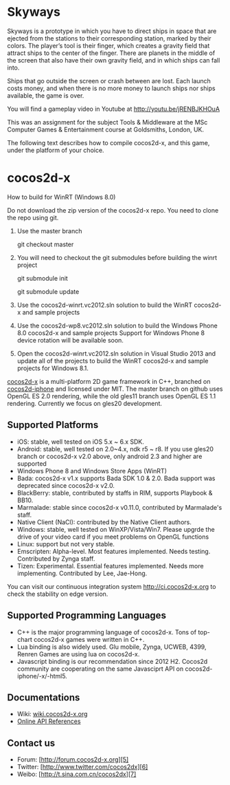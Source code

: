 Skyways
=======

Skyways is a prototype in which you have to direct ships in space that are ejected from the
stations to their corresponding station, marked by their colors. The player’s tool is their
finger, which creates a gravity field that attract ships to the center of the finger. There 
are planets in the middle of the screen that also have their own gravity field, and in which
ships can fall into.

Ships that go outside the screen or crash between are lost. Each launch costs money, and 
when there is no more money to launch ships nor ships available, the game is over.

You will find a gameplay video in Youtube at http://youtu.be/jRENBJKHOuA

This was an assignment for the subject Tools & Middleware at the MSc Computer Games &
Entertainment course at Goldsmiths, London, UK.

The following text describes how to compile cocos2d-x, and this game, under the platform
of your choice.

cocos2d-x
=========

How to build for WinRT (Windows 8.0)

Do not download the zip version of the cocos2d-x repo. You need to clone the repo using git.

1. Use the master branch

    git checkout master 

2. You will need to checkout the git submodules before building the winrt project

    git submodule init
    
    git submodule update 

3. Use the cocos2d-winrt.vc2012.sln solution to build the WinRT cocos2d-x and sample projects

4. Use the cocos2d-wp8.vc2012.sln solution to build the Windows Phone 8.0 cocos2d-x and sample projects Support for Windows Phone 8 device rotation will be available soon.

5. Open the cocos2d-winrt.vc2012.sln solution in Visual Studio 2013 and update all of the projects to build the WinRT cocos2d-x and sample projects for Windows 8.1.

[cocos2d-x][1] is a multi-platform 2D game framework in C++, branched on
[cocos2d-iphone][2] and licensed under MIT.  The master branch on github uses
OpenGL ES 2.0 rendering, while the old gles11 branch uses OpenGL ES 1.1
rendering. Currently we focus on gles20 development.

Supported Platforms
-------------------

   * iOS:  stable, well tested on iOS 5.x ~ 6.x SDK.
   * Android: stable, well tested on 2.0~4.x, ndk r5 ~ r8. If you use gles20
     branch or cocos2d-x v2.0 above, only android 2.3 and higher are supported
   * Windows Phone 8 and Windows Store Apps (WinRT)
   * Bada: cocos2d-x v1.x supports Bada SDK 1.0 & 2.0. Bada support was
     deprecated since cocos2d-x v2.0.
   * BlackBerry: stable, contributed by staffs in RIM, supports Playbook & BB10.
   * Marmalade: stable since cocos2d-x v0.11.0, contributed by Marmalade's staff.
   * Native Client (NaCl): contributed by the Native Client authors.
   * Windows: stable, well tested on WinXP/Vista/Win7. Please upgrde the drive
     of your video card if you meet problems on OpenGL functions
   * Linux: support but not very stable.
   * Emscripten: Alpha-level. Most features implemented. Needs testing.
     Contributed by Zynga staff.
   * Tizen: Experimental. Essential features implemented. Needs more implementing.
     Contributed by Lee, Jae-Hong.

You can visit our continuous integration system http://ci.cocos2d-x.org to
check the stability on edge version.

Supported Programming Languages
-------------------------------

   * C++ is the major programming language of cocos2d-x. Tons of top-chart
     cocos2d-x games were written in C++.
   * Lua binding is also widely used. Glu mobile, Zynga, UCWEB, 4399, Renren
     Games are using lua on cocos2d-x.
   * Javascript binding is our recommendation since 2012 H2. Cocos2d community
     are cooperating on the same Javasciprt API on cocos2d-iphone/-x/-html5.

Documentations
--------------

   * Wiki: [wiki.cocos2d-x.org][3]
   * [Online API References][4]

Contact us
----------

   * Forum: [http://forum.cocos2d-x.org][5]
   * Twitter: [http://www.twitter.com/cocos2dx][6]
   * Weibo: [http://t.sina.com.cn/cocos2dx][7]

[1]: http://www.cocos2d-x.org "cocos2d-x"
[2]: http://www.cocos2d-iphone.org "cocos2d for iPhone"
[3]: http://wiki.cocos2d-x.org "wiki.cocos2d-x.org"
[4]: http://www.cocos2d-x.org/projects/cocos2d-x/wiki/Reference "API References"
[5]: http://forum.cocos2d-x.org "http://forum.cocos2d-x.org"
[6]: http://www.twitter.com/cocos2dx "http://www.twitter.com/cocos2dx"
[7]: http://t.sina.com.cn/cocos2dx "http://t.sina.com.cn/cocos2dx"
